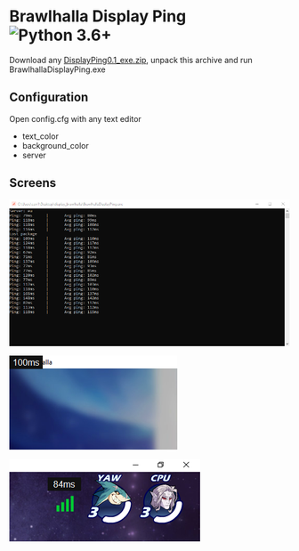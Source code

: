 # Brawlhalla Display Ping ![Python 3.6+](https://img.shields.io/badge/python-3.6+-blue.svg)

Download any [DisplayPing0.1_exe.zip](https://github.com/Farbigoz/BrawlhallaDisplayPing/releases/tag/0.x), unpack this archive and run BrawlhallaDisplayPing.exe  

## Configuration

Open config.cfg with any text editor  

* text_color  
* background_color  
* server  
  
## Screens

![Console](https://github.com/Farbigoz/BrawlhallaDisplayPing/blob/main/images/console.png)  

![App 1](https://github.com/Farbigoz/BrawlhallaDisplayPing/blob/main/images/window1.png)  
  
![App 2](https://github.com/Farbigoz/BrawlhallaDisplayPing/blob/main/images/window2.png)  
